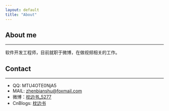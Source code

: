 ```yaml
---
layout: default
title: "About"
---
```


## About me
---
软件开发工程师，目前就职于微博，在做视频相关的工作。


## Contact
---
- QQ: MTU4OTE0NjA5
- MAIL: zhenbianshu@foxmail.com
- 微博：[枕边书_5277](https://weibo.com/u/5715965217)
- CnBlogs: [枕边书](http://www.cnblogs.com/zhenbianshu/)